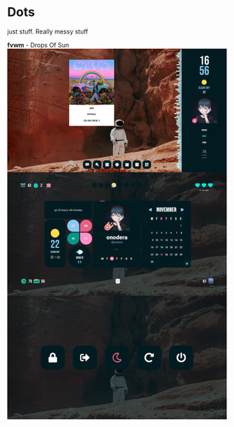 # Dots
just stuff. Really messy stuff

**fvwm** - Drops Of Sun
![Screenshot](screenshot/screenshot.png)